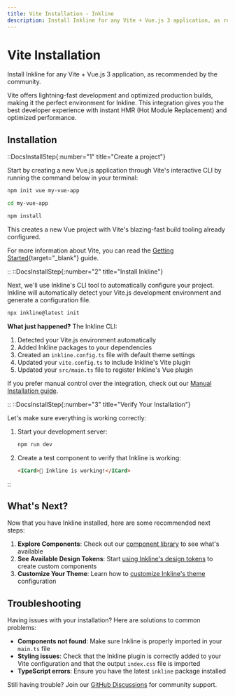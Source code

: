 ```yaml
---
title: Vite Installation - Inkline
description: Install Inkline for any Vite + Vue.js 3 application, as recommended by the community.
---
```


# Vite Installation

Install Inkline for any Vite + Vue.js 3 application, as recommended by the community.

Vite offers lightning-fast development and optimized production builds, making it the perfect environment for Inkline. This integration gives you the best developer experience with instant HMR (Hot Module Replacement) and optimized performance.

## Installation

::DocsInstallStep{:number="1" title="Create a project"}

Start by creating a new Vue.js application through Vite's interactive CLI by running the command below in your terminal:

~~~bash
npm init vue my-vue-app

cd my-vue-app

npm install
~~~

This creates a new Vue project with Vite's blazing-fast build tooling already configured.

For more information about Vite, you can read the [Getting Started](https://vitejs.dev/guide/){target="_blank"} guide.

::
::DocsInstallStep{:number="2" title="Install Inkline"}

Next, we'll use Inkline's CLI tool to automatically configure your project. Inkline will automatically detect your Vite.js development environment and generate a configuration file.

~~~bash
npx inkline@latest init
~~~

**What just happened?** The Inkline CLI:
1. Detected your Vite.js environment automatically
2. Added Inkline packages to your dependencies
3. Created an `inkline.config.ts` file with default theme settings
4. Updated your `vite.config.ts` to include Inkline's Vite plugin
5. Updated your `src/main.ts` file to register Inkline's Vue plugin

If you prefer manual control over the integration, check out our [Manual Installation guide](/docs/getting-started/other).

::
::DocsInstallStep{:number="3" title="Verify Your Installation"}

Let's make sure everything is working correctly:

1. Start your development server:
   ```bash
   npm run dev
   ```
   
2. Create a test component to verify that Inkline is working:

   ```html
   <ICard>🎉 Inkline is working!</ICard>
   ```

::

## What's Next?

Now that you have Inkline installed, here are some recommended next steps:

1. **Explore Components**: Check out our [component library](/docs/components) to see what's available
2. **See Available Design Tokens**: Start [using Inkline's design tokens](/docs/customization/design-tokens) to create custom components
3. **Customize Your Theme**: Learn how to [customize Inkline's theme](/docs/customization/theming) configuration

## Troubleshooting

Having issues with your installation? Here are solutions to common problems:

- **Components not found**: Make sure Inkline is properly imported in your `main.ts` file
- **Styling issues**: Check that the Inkline plugin is correctly added to your Vite configuration and that the output `index.css` file is imported
- **TypeScript errors**: Ensure you have the latest `inkline` package installed

Still having trouble? Join our [GitHub Discussions](https://github.com/inkline/inkline/discussions) for community support.
